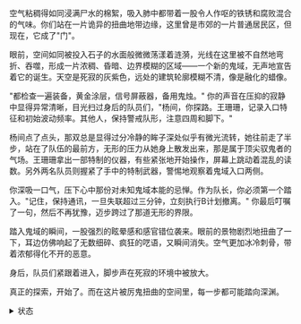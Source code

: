 
空气粘稠得如同浸满尸水的棉絮，吸入肺中都带着一股令人作呕的铁锈和腐败混合的气味。你们站在一片诡异的扭曲地带边缘，这里曾是市郊的一片普通居民区，但现在，它成了"门"。

眼前，空间如同被投入石子的水面般微微荡漾着涟漪，光线在这里被不自然地弯折、吞噬，形成一片浓稠、昏暗、边界模糊的区域——一个新的鬼域，无声地宣告着它的诞生。天空是死寂的灰紫色，远处的建筑轮廓模糊不清，像是融化的蜡像。

"都检查一遍装备，黄金涂层，信号屏蔽器，备用鬼烛。" 你的声音在压抑的寂静中显得异常清晰，目光扫过身后的队员们，"杨间，你探路。王珊珊，记录入口特征和初始波动频率。其他人，保持警戒队形，注意四周和脚下。"

杨间点了点头，那双总是显得过分冷静的眸子深处似乎有微光流转，她往前走了半步，站在了队伍的最前方，无形的压力从她身上散发出来，那是属于顶尖驭鬼者的气场。王珊珊拿出一部特制的仪器，有些紧张地开始操作，屏幕上跳动着混乱的读数。另外两名队员则握紧了手中的特制武器，警惕地观察着鬼域入口两侧。

你深吸一口气，压下心中那份对未知鬼域本能的忌惮。作为队长，你必须第一个踏入。"记住，保持通讯，一旦失联超过三分钟，立刻执行B计划撤离。" 你最后叮嘱了一句，然后不再犹豫，迈步跨过了那道无形的界限。

踏入鬼域的瞬间，一股强烈的眩晕感和感官错位袭来。眼前的景物剧烈地扭曲了一下，耳边仿佛响起了无数细碎、疯狂的呓语，又瞬间消失。空气更加冰冷刺骨，带着浓郁得化不开的恶意。

身后，队员们紧跟着进入，脚步声在死寂的环境中被放大。

真正的探索，开始了。而在这片被厉鬼扭曲的空间里，每一步都可能踏向深渊。

<status>  
<details>
<summary><user>状态</summary>
- 当前位置：未知鬼域入口边缘 (原市郊居民区)
- 精神状态：高度警惕/专注
- 身体状况：完好 (可能因驾驭厉鬼有潜在隐患)
- 厉鬼复苏进度：(由玩家输入)
- 驾驭的鬼：[核心厉鬼B - 待玩家输入]
- 当前服装：特制防护作战服 (中性设计)
- 携带物品：通讯器、黄金武器/涂层装备、鬼烛、(由玩家输入核心灵异物品)
</details>
</status>
